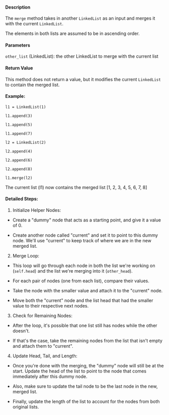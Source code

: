 #### Description

The `merge` method takes in another `LinkedList` as an input and merges it with the current `LinkedList`.

The elements in both lists are assumed to be in ascending order.

#### Parameters

`other_list` (LinkedList): the other LinkedList to merge with the current list

#### Return Value

This method does not return a value, but it modifies the current `LinkedList` to contain the merged list.

#### Example:

`l1 = LinkedList(1)`

`l1.append(3)`

`l1.append(5)`

`l1.append(7)`
 
`l2 = LinkedList(2)`

`l2.append(4)`

`l2.append(6)`

`l2.append(8)`
 
`l1.merge(l2)`
 
 The current list (l1) now contains the merged list [1, 2, 3, 4, 5, 6, 7, 8]

#### Detailed Steps:

1. Initialize Helper Nodes:

* Create a "dummy" node that acts as a starting point, and give it a value of 0.

* Create another node called "current" and set it to point to this dummy node. We'll use "current" to keep track of where we are in the new merged list.

2. Merge Loop:

* This loop will go through each node in both the list we're working on (`self.head`) and the list we're merging into it (`other_head`).

* For each pair of nodes (one from each list), compare their values.

* Take the node with the smaller value and attach it to the "current" node.

* Move both the "current" node and the list head that had the smaller value to their respective next nodes.

3. Check for Remaining Nodes:

* After the loop, it's possible that one list still has nodes while the other doesn't.

* If that's the case, take the remaining nodes from the list that isn't empty and attach them to "current".

4. Update Head, Tail, and Length:

* Once you're done with the merging, the "dummy" node will still be at the start. Update the head of the list to point to the node that comes immediately after this dummy node.

* Also, make sure to update the tail node to be the last node in the new, merged list.

* Finally, update the length of the list to account for the nodes from both original lists.